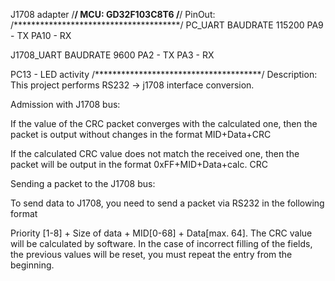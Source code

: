 J1708 adapter
/**************************************/
MCU: GD32F103C8T6
/**************************************/
PinOut:
/**************************************/
PC_UART BAUDRATE 115200
PA9 - TX
PA10 - RX

J1708_UART BAUDRATE 9600
PA2 - TX
PA3 - RX

PC13 - LED activity
/**************************************/
Description: 
This project performs RS232 -> j1708 interface conversion.

Admission with J1708 bus:

If the value of the CRC packet converges with the calculated one, then the packet is output without changes in the format
MID+Data+CRC

If the calculated CRC value does not match the received one, then the packet will be output in the format
0xFF+MID+Data+calc. CRC

Sending a packet to the J1708 bus:

To send data to J1708, you need to send a packet via RS232 in the following format

Priority [1-8] + Size of data + MID[0-68] + Data[max. 64]. The CRC value will be calculated by software. In the case of incorrect filling of the fields, the previous values ​​will be reset, you must repeat the entry from the beginning.
